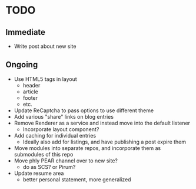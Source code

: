TODO
====

## Immediate

* Write post about new site

## Ongoing

* Use HTML5 tags in layout
  * header
  * article
  * footer
  * etc.
* Update ReCaptcha to pass options to use different theme
* Add various "share" links on blog entries
* Remove Renderer as a service and instead move into the default listener
  * Incorporate layout component?
* Add caching for individual entries
  * Ideally also add for listings, and have publishing a post expire them
* Move modules into separate repos, and incorporate them as submodules of this
  repo
* Move phly PEAR channel over to new site?
  * do as SCS? or Pirum?
* Update resume area
  * better personal statement, more generalized
